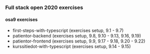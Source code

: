### Full stack open 2020 exercises

#### osa9 exercises

* first-steps-with-typescript    (exercises setup, 9.1 - 9.7)
* patientor-backend    (exercises setup, 9.8, 9.10 - 9.13, 9.16, 9.19)
* patientor-frontend    (exercises setup, 9.9, 9.17 - 9.18, 9.20 - 9.22)
* kurssitiedot-with-typescript    (exercises setup, 9.14 - 9.15)